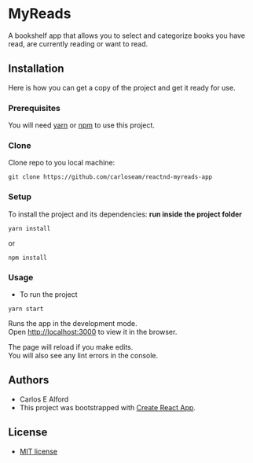 # MyReads

A bookshelf app that allows you to select and categorize books you have read, are currently reading or want to read.


## Installation

Here is how you can get a copy of the project and get it ready for use.

### Prerequisites

You will need [yarn](https://classic.yarnpkg.com/en/docs/install/#debian-stable) or [npm](https://www.npmjs.com/get-npm) to use this project.

### Clone

Clone repo to you local machine:

`git clone https://github.com/carloseam/reactnd-myreads-app`

### Setup

To install the project and its dependencies:
**run inside the project folder**

`yarn install`

or

`npm install`


### Usage

- To run the project

`yarn start`

Runs the app in the development mode.<br />
Open [http://localhost:3000](http://localhost:3000) to view it in the browser.

The page will reload if you make edits.<br />
You will also see any lint errors in the console.


## Authors

- Carlos E Alford
- This project was bootstrapped with [Create React App](https://github.com/facebook/create-react-app).


## License

- [MIT license](https://opensource.org/licenses/mit-license.php)
